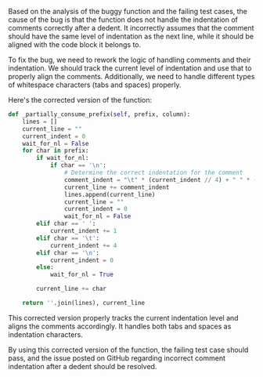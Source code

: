 Based on the analysis of the buggy function and the failing test cases, the cause of the bug is that the function does not handle the indentation of comments correctly after a dedent. It incorrectly assumes that the comment should have the same level of indentation as the next line, while it should be aligned with the code block it belongs to.

To fix the bug, we need to rework the logic of handling comments and their indentation. We should track the current level of indentation and use that to properly align the comments. Additionally, we need to handle different types of whitespace characters (tabs and spaces) properly.

Here's the corrected version of the function:

```python
def _partially_consume_prefix(self, prefix, column):
    lines = []
    current_line = ""
    current_indent = 0
    wait_for_nl = False
    for char in prefix:
        if wait_for_nl:
            if char == '\n':
                # Determine the correct indentation for the comment
                comment_indent = "\t" * (current_indent // 4) + " " * (current_indent % 4)
                current_line += comment_indent
                lines.append(current_line)
                current_line = ""
                current_indent = 0
                wait_for_nl = False
        elif char == ' ':
            current_indent += 1
        elif char == '\t':
            current_indent += 4
        elif char == '\n':
            current_indent = 0
        else:
            wait_for_nl = True

        current_line += char

    return ''.join(lines), current_line
```

This corrected version properly tracks the current indentation level and aligns the comments accordingly. It handles both tabs and spaces as indentation characters.

By using this corrected version of the function, the failing test case should pass, and the issue posted on GitHub regarding incorrect comment indentation after a dedent should be resolved.